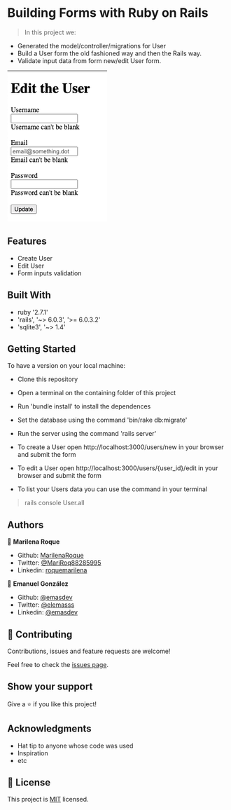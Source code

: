 # Building Forms with Ruby on Rails

> In this project we:

- Generated the model/controller/migrations for User
- Build a User form the old fashioned way and then the Rails way.
- Validate input data from form new/edit User form.

![Edit User form View](./app/assets/images/screenshot.png)

## Features

- Create User
- Edit User
- Form inputs validation

## Built With

- ruby '2.7.1'
- 'rails', '~> 6.0.3', '>= 6.0.3.2'
- 'sqlite3', '~> 1.4'

## Getting Started

​To have a version on your local machine:

- Clone this repository
- Open a terminal on the containing folder of this project
- Run 'bundle install' to install the dependences
- Set the database using the command 'bin/rake db:migrate'
- Run the server using the command 'rails server'

- To create a User open http://localhost:3000/users/new in your browser and submit the form
- To edit a User open http://localhost:3000/users/{user_id}/edit in your browser and submit the form
- To list your Users data you can use the command in your terminal

> rails console
> User.all

## Authors

👤 **Marilena Roque**

- Github: [MarilenaRoque](https://github.com/MarilenaRoque)
- Twitter: [@MariRoq88285995](https://twitter.com/MariRoq88285995)
- Linkedin: [roquemarilena](https://www.linkedin.com/in/roquemarilena/)

👤 **Emanuel González**

- Github: [@emasdev](https://github.com/emasdev)
- Twitter: [@elemasss](https://twitter.com/elemass)
- Linkedin: [@emasdev](https://www.linkedin.com/in/emasdev/)

## 🤝 Contributing

Contributions, issues and feature requests are welcome!

Feel free to check the [issues page](issues/).

## Show your support

Give a ⭐️ if you like this project!

## Acknowledgments

- Hat tip to anyone whose code was used
- Inspiration
- etc

## 📝 License

This project is [MIT](lic.url) licensed.
